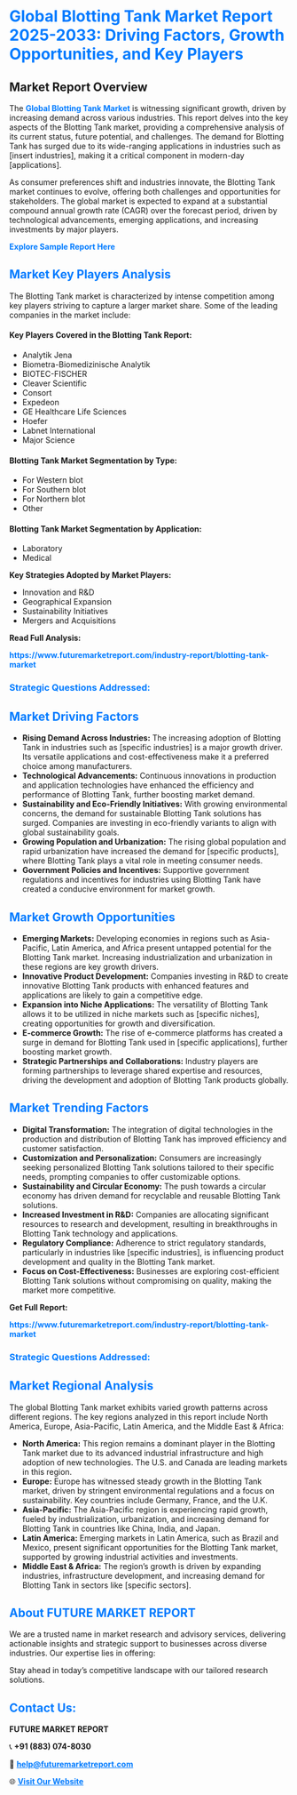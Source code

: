 <h1 style="color: #007BFF;">Global Blotting Tank Market Report 2025-2033: Driving Factors, Growth Opportunities, and Key Players</h1>

<section id="overview">
<h2>Market Report Overview</h2>
<p>The <a href="https://www.futuremarketreport.com/industry-report/blotting-tank-market" style="color: #007BFF; text-decoration: none;"><strong>Global Blotting Tank Market</strong></a> is witnessing significant growth, driven by increasing demand across various industries. This report delves into the key aspects of the Blotting Tank market, providing a comprehensive analysis of its current status, future potential, and challenges. The demand for Blotting Tank has surged due to its wide-ranging applications in industries such as [insert industries], making it a critical component in modern-day [applications].</p>
<p>As consumer preferences shift and industries innovate, the Blotting Tank market continues to evolve, offering both challenges and opportunities for stakeholders. The global market is expected to expand at a substantial compound annual growth rate (CAGR) over the forecast period, driven by technological advancements, emerging applications, and increasing investments by major players.</p>
</section>

<section id="overview">
<p><a href="https://www.futuremarketreport.com/request-sample/reportId=48943" style="color: #007BFF; text-decoration: none;"><strong>Explore Sample Report Here</strong></a></p>
</section>

<section id="key-players">
<h2 style="color: #007BFF;">Market Key Players Analysis</h2>
<p>The Blotting Tank market is characterized by intense competition among key players striving to capture a larger market share. Some of the leading companies in the market include:</p>
<h4>Key Players Covered in the Blotting Tank Report:</h4>
<ul><li>Analytik Jena</li><li>Biometra-Biomedizinische Analytik</li><li>BIOTEC-FISCHER</li><li>Cleaver Scientific</li><li>Consort</li><li>Expedeon</li><li>GE Healthcare Life Sciences</li><li>Hoefer</li><li>Labnet International</li><li>Major Science</li></ul>
<h4>Blotting Tank Market Segmentation by Type:</h4>
<ul><li>For Western blot</li><li>For Southern blot</li><li>For Northern blot</li><li>Other</li></ul>

<h4>Blotting Tank Market Segmentation by Application:</h4>
<ul><li>Laboratory</li><li>Medical</li></ul>
<p><strong>Key Strategies Adopted by Market Players:</strong></p>
<ul>
<li>Innovation and R&D</li>
<li>Geographical Expansion</li>
<li>Sustainability Initiatives</li>
<li>Mergers and Acquisitions</li>
</ul>
</section>

<section>
<p><strong>Read Full Analysis: </strong></p><a href="https://www.futuremarketreport.com/industry-report/blotting-tank-market" style="color: #007BFF; text-decoration: none;"><strong>https://www.futuremarketreport.com/industry-report/blotting-tank-market</strong></a>
<h3 style="color: #007BFF;">Strategic Questions Addressed:</h3>
</section>

<section id="driving-factors">
<h2 style="color: #007BFF;">Market Driving Factors</h2>
<ul>
<li><strong>Rising Demand Across Industries:</strong> The increasing adoption of Blotting Tank in industries such as [specific industries] is a major growth driver. Its versatile applications and cost-effectiveness make it a preferred choice among manufacturers.</li>
<li><strong>Technological Advancements:</strong> Continuous innovations in production and application technologies have enhanced the efficiency and performance of Blotting Tank, further boosting market demand.</li>
<li><strong>Sustainability and Eco-Friendly Initiatives:</strong> With growing environmental concerns, the demand for sustainable Blotting Tank solutions has surged. Companies are investing in eco-friendly variants to align with global sustainability goals.</li>
<li><strong>Growing Population and Urbanization:</strong> The rising global population and rapid urbanization have increased the demand for [specific products], where Blotting Tank plays a vital role in meeting consumer needs.</li>
<li><strong>Government Policies and Incentives:</strong> Supportive government regulations and incentives for industries using Blotting Tank have created a conducive environment for market growth.</li>
</ul>
</section>

<section id="growth-opportunities">
<h2 style="color: #007BFF;">Market Growth Opportunities</h2>
<ul>
<li><strong>Emerging Markets:</strong> Developing economies in regions such as Asia-Pacific, Latin America, and Africa present untapped potential for the Blotting Tank market. Increasing industrialization and urbanization in these regions are key growth drivers.</li>
<li><strong>Innovative Product Development:</strong> Companies investing in R&D to create innovative Blotting Tank products with enhanced features and applications are likely to gain a competitive edge.</li>
<li><strong>Expansion into Niche Applications:</strong> The versatility of Blotting Tank allows it to be utilized in niche markets such as [specific niches], creating opportunities for growth and diversification.</li>
<li><strong>E-commerce Growth:</strong> The rise of e-commerce platforms has created a surge in demand for Blotting Tank used in [specific applications], further boosting market growth.</li>
<li><strong>Strategic Partnerships and Collaborations:</strong> Industry players are forming partnerships to leverage shared expertise and resources, driving the development and adoption of Blotting Tank products globally.</li>
</ul>
</section>

<section id="trending-factors">
<h2 style="color: #007BFF;">Market Trending Factors</h2>
<ul>
<li><strong>Digital Transformation:</strong> The integration of digital technologies in the production and distribution of Blotting Tank has improved efficiency and customer satisfaction.</li>
<li><strong>Customization and Personalization:</strong> Consumers are increasingly seeking personalized Blotting Tank solutions tailored to their specific needs, prompting companies to offer customizable options.</li>
<li><strong>Sustainability and Circular Economy:</strong> The push towards a circular economy has driven demand for recyclable and reusable Blotting Tank solutions.</li>
<li><strong>Increased Investment in R&D:</strong> Companies are allocating significant resources to research and development, resulting in breakthroughs in Blotting Tank technology and applications.</li>
<li><strong>Regulatory Compliance:</strong> Adherence to strict regulatory standards, particularly in industries like [specific industries], is influencing product development and quality in the Blotting Tank market.</li>
<li><strong>Focus on Cost-Effectiveness:</strong> Businesses are exploring cost-efficient Blotting Tank solutions without compromising on quality, making the market more competitive.</li>
</ul>
</section>

<section>
<p><strong>Get Full Report: </strong></p><a href="https://www.futuremarketreport.com/industry-report/blotting-tank-market" style="color: #007BFF; text-decoration: none;"><strong>https://www.futuremarketreport.com/industry-report/blotting-tank-market</strong></a>
<h3 style="color: #007BFF;">Strategic Questions Addressed:</h3>
</section>


<section id="regional-analysis">
<h2 style="color: #007BFF;">Market Regional Analysis</h2>
<p>The global Blotting Tank market exhibits varied growth patterns across different regions. The key regions analyzed in this report include North America, Europe, Asia-Pacific, Latin America, and the Middle East & Africa:</p>
<ul>
<li><strong>North America:</strong> This region remains a dominant player in the Blotting Tank market due to its advanced industrial infrastructure and high adoption of new technologies. The U.S. and Canada are leading markets in this region.</li>
<li><strong>Europe:</strong> Europe has witnessed steady growth in the Blotting Tank market, driven by stringent environmental regulations and a focus on sustainability. Key countries include Germany, France, and the U.K.</li>
<li><strong>Asia-Pacific:</strong> The Asia-Pacific region is experiencing rapid growth, fueled by industrialization, urbanization, and increasing demand for Blotting Tank in countries like China, India, and Japan.</li>
<li><strong>Latin America:</strong> Emerging markets in Latin America, such as Brazil and Mexico, present significant opportunities for the Blotting Tank market, supported by growing industrial activities and investments.</li>
<li><strong>Middle East & Africa:</strong> The region’s growth is driven by expanding industries, infrastructure development, and increasing demand for Blotting Tank in sectors like [specific sectors].</li>
</ul>
</section>

<footer>
<h2 style="color: #007BFF;">About FUTURE MARKET REPORT</h2>
<p>We are a trusted name in market research and advisory services, delivering actionable insights and strategic support to businesses across diverse industries. Our expertise lies in offering:</p>

<p>Stay ahead in today’s competitive landscape with our tailored research solutions.</p>

<h2 style="color: #007BFF;">Contact Us:</h2>
<p><strong>FUTURE MARKET REPORT</strong></p>
<p>📞 <strong>+91 (883) 074-8030</strong></p>
<p>📧 <strong><a href="mailto:help@futuremarketreport.com" style="color: #007BFF;">help@futuremarketreport.com</a></strong></p>
<p>🌐 <strong><a href="https://www.futuremarketreport.com/" style="color: #007BFF;">Visit Our Website</a></strong></p>
</footer>